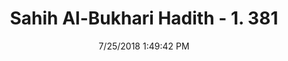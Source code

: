 ---
title        : "Sahih Al-Bukhari Hadith - 1. 381"
date         : 7/25/2018 1:49:42 PM
draft        : false
type         : "hadith"
layout       : "hadith"
BookCode     : "SHB"
VolumeNumber : "1"
HadithNumber : "381"
categories  :  ["Prayer-Praying on a bed"]
tags  :  ["Urwa"]
---